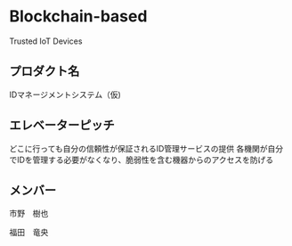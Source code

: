 # Blockchain-based
Trusted IoT Devices

## プロダクト名

IDマネージメントシステム（仮)

## エレベーターピッチ

どこに行っても自分の信頼性が保証されるID管理サービスの提供
各機関が自分でIDを管理する必要がなくなり、脆弱性を含む機器からのアクセスを防げる

## メンバー

市野　樹也

福田　竜央
